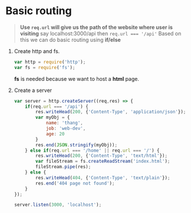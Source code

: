 # Basic routing

> **Use `req.url` will give us the path of the website where user is visiting**
say localhost:3000/api then `req.url === '/api'`
Based on this we can do basic routing using **if/else**

1. Create http and fs.

   ```js
   var http = require('http');
   var fs = require('fs');
   ```

   **fs** is needed because we want to host a **html** page.

2. Create a server

   ```js
   var server = http.createServer((req,res) => {
       if(req.url === '/api') {
           res.writeHead(200, {'Content-Type', 'application/json'});
           var myObj = {
               name: 'thang',
               job: 'web-dev',
               age: 20
           }
           res.end(JSON.stringify(myObj));
       } else if(req.url === '/home' || req.url === '/') {
           res.writeHead(200, {'Content-Type', 'text/html'});
           var fileStream = fs.createReadStream('index.html');
           fileStream.pipe(res);
       } else {
           res.writeHead(404, {'Content-Type', 'text/plain'});
           res.end('404 page not found');
       }
   });
   
   server.listen(3000, 'localhost');
   ```


